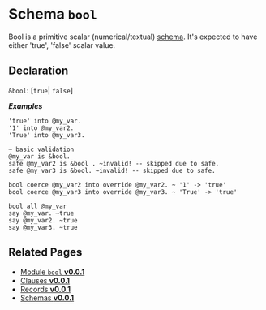 # Schema `bool`

Bool is a primitive scalar (numerical/textual) [schema](../basics/schema-0.0.1.md). It's expected to have either 'true', 'false' scalar value.

## Declaration

`&bool`: [`true`| `false`]

**_Examples_**

```sky
'true' into @my_var.
'1' into @my_var2.
'True' into @my_var3.

~ basic validation
@my_var is &bool.
safe @my_var2 is &bool . ~invalid! -- skipped due to safe.
safe @my_var3 is &bool. ~invalid! -- skipped due to safe.

bool coerce @my_var2 into override @my_var2. ~ '1' -> 'true'
bool coerce @my_var3 into override @my_var3. ~ 'True' -> 'true'

bool all @my_var
say @my_var. ~true
say @my_var2. ~true
say @my_var3. ~true
```

## Related Pages

- [Module `bool` **v0.0.1**](../modules/bool-0.0.1.md)
- [Clauses **v0.0.1**](../basics/clauses-0.0.1.md)
- [Records **v0.0.1**](../basics/records-0.0.1.md)
- [Schemas **v0.0.1**](../basics/schemas-0.0.1.md)
